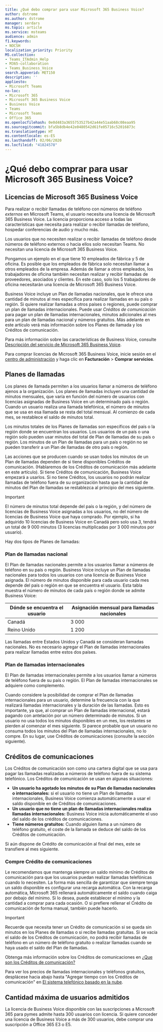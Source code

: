 ```yaml
---
title: ¿Qué debo comprar para usar Microsoft 365 Business Voice?
author: dstrome
ms.author: dstrome
manager: serdars
ms.topic: article
ms.service: msteams
audience: admin
f1.keywords:
- NOCSH
localization_priority: Priority
MS.collection:
- Teams_ITAdmin_Help
- M365-collaboration
- Teams_Business_Voice
search.appverid: MET150
description: ''
appliesto:
- Microsoft Teams
no-loc:
- Microsoft 365
- Microsoft 365 Business Voice
- Business Voice
- Teams
- Microsoft Teams
- Office 365
ms.openlocfilehash: 0e0d483a3655753527b42a44e51aab68c08eaa95
ms.sourcegitcommit: bfa5b8db4e42e0480542d61fe05716c52016873c
ms.translationtype: HT
ms.contentlocale: es-ES
ms.lasthandoff: 02/06/2020
ms.locfileid: "41824578"
---
```

# <a name="what-do-i-need-to-buy-to-use-microsoft-365-business-voice"></a>¿Qué debo comprar para usar Microsoft 365 Business Voice?

## <a name="microsoft-365-business-voice-licenses"></a>Licencias de Microsoft 365 Business Voice

Para realizar o recibir llamadas de teléfono con números de teléfono *externos* en Microsoft Teams, el usuario necesita una licencia de Microsoft 365 Business Voice. La licencia proporciona acceso a todas las características que necesita para realizar o recibir llamadas de teléfono, hospedar conferencias de audio y mucho más.

Los usuarios que no necesiten realizar o recibir llamadas de teléfono desde números de teléfono externos o hacia ellos solo necesitan Teams. No necesitan una licencia de Microsoft 365 Business Voice.

Pongamos un ejemplo en el que tiene 10 empleados de fábrica y 5 de oficina. Es posible que los empleados de fábrica solo necesitan llamar a otros empleados de la empresa. Además de llamar a otros empleados, los trabajadores de oficina también necesitan realizar y recibir llamadas de proveedores, asociados y clientes. En este caso, solo los 5 trabajadores de oficina necesitarán una licencia de Microsoft 365 Business Voice.

Business Voice incluye un Plan de llamadas nacionales, que le ofrece una cantidad de minutos al mes específica para realizar llamadas en su país o región. Si quiere realizar llamadas a otros países o regiones, puede comprar un plan de llamadas internacionales. Puede usar *Créditos de comunicación* para pagar un plan de llamadas internacionales, minutos adicionales al mes para un plan de llamadas nacional y números gratuitos. Más adelante en este artículo verá más información sobre los Planes de llamada y los Créditos de comunicación.

Para más información sobre las características de Business Voice, consulte [Descripción del servicio de Microsoft 365 Business Voice](https://docs.microsoft.com/office365/servicedescriptions/microsoft-365-business-voice-service-description).

Para comprar licencias de Microsoft 365 Business Voice, inicie sesión en el [centro de administración](https://admin.microsoft.com/Adminportal/Home#/homepage) y haga clic en **Facturación** > **Comprar servicios**.

## <a name="calling-plans"></a>Planes de llamadas

Los planes de llamada permiten a los usuarios llamar a números de teléfono ajenos a la organización. Los planes de llamadas incluyen una cantidad de minutos mensuales, que varía en función del número de usuarios con licencias asignadas de Business Voice en un determinado país o región. Cuando un usuario realiza una llamada telefónica, el número de minutos que se usa en esa llamada se resta del total mensual. Al comienzo de cada mes, se restablece el saldo de minutos total.

Los minutos totales de los Planes de llamadas son específicos del país o la región donde se encuentran los usuarios. Los usuarios de un país o una región solo pueden usar minutos del total de Plan de llamadas de su país o región. Los minutos de un Plan de llamadas para un país o región no se pueden transferir a un Plan de llamadas de otro país o región.

Las acciones que se producen cuando se usan todos los minutos de un Plan de llamadas dependen de si tiene disponibles Créditos de comunicación. (Hablaremos de los Créditos de comunicación más adelante en este artículo). Si tiene Créditos de comunicación, Business Voice empezará a usarlos. Si no tiene Créditos, los usuarios no podrán realizar llamadas de teléfono fuera de su organización hasta que la cantidad de minutos del Plan de llamadas se restablezca al principio del mes siguiente.

> [!IMPORTANT]
> El número de minutos total depende del país o la región, y del número de licencias de Business Voice asignadas a los usuarios, no del número de licencias de Business Voice que haya comprado. Por ejemplo, si ha adquirido 10 licencias de Business Voice en Canadá pero solo usa 3, tendrá un total de 9 000 minutos (3 licencias multiplicadas por 3 000 minutos por usuario).

Hay dos tipos de Planes de llamadas:

### <a name="domestic-calling-plan"></a>Plan de llamadas nacional

El Plan de llamadas nacionales permite a los usuarios llamar a números de teléfono en su país o región. Business Voice incluye un Plan de llamadas nacionales para todos los usuarios con una licencia de Business Voice asignada. El número de minutos disponible para cada usuario cada mes depende del país o región en que se encuentra el usuario. Esta tabla muestra el número de minutos de cada país o región donde se admite Business Voice:

|Dónde se encuentra el usuario          |Asignación mensual para llamadas nacionales |
|-----------------------------------|-------------------------------------|
|Canadá                             | 3 000                                |
|Reino Unido                     | 1 200                                |

Las llamadas entre Estados Unidos y Canadá se consideran llamadas nacionales. No es necesario agregar el Plan de llamadas internacionales para realizar llamadas entre estos dos países.

### <a name="international-calling-plan"></a>Plan de llamadas internacionales

El Plan de llamadas internacionales permite a los usuarios llamar a números de teléfono fuera de su país o región. El Plan de llamadas internacionales se adquiere como complemento.

Cuando considere la posibilidad de comprar el Plan de llamadas internacionales para un usuario, determine la frecuencia con la que realizará llamadas internacionales y la duración de las llamadas. Esto es importante, ya que, al comprar un Plan de llamadas internacional, estará pagando con antelación por un número determinado de minutos. Si un usuario no usa todos los minutos disponibles en un mes, los restantes se pierden al comenzar el mes siguiente. Si parece probable que un usuario no consuma todos los minutos del Plan de llamadas internacionales, no lo compre. En su lugar, use Créditos de comunicaciones (consulte la sección siguiente).

## <a name="communications-credits"></a>Créditos de comunicaciones

Los Créditos de comunicación son como una cartera digital que se usa para pagar las llamadas realizadas a números de teléfono fuera de su sistema telefónico. Los Créditos de comunicación se usan en algunas situaciones:

- **Un usuario ha agotado los minutos de su Plan de llamadas nacionales o internacionales:** si el usuario no tiene un Plan de llamadas internacionales, Business Voice comienza automáticamente a usar el saldo disponible en de Créditos de comunicaciones.
- **Un usuario que no tiene un plan de llamadas internacionales realiza llamadas internacionales:** Business Voice inicia automáticamente el uso del saldo de los créditos de comunicaciones.
- **Tiene números gratuitos:** Cuando alguien llama a un número de teléfono gratuito, el coste de la llamada se deduce del saldo de los Créditos de comunicación.

Si aún dispone de Crédito de comunicación al final del mes, este se transfiere al mes siguiente.

### <a name="buy-communication-credits"></a>Compre Crédito de comunicaciones

Le recomendamos que mantenga siempre un saldo mínimo de Créditos de comunicación para que los usuarios puedan realizar llamadas telefónicas cuando lo necesiten. La forma más sencilla de garantizar que siempre tenga un saldo disponible es configurar una recarga automática. Con la recarga automática, Microsoft 365 rellenará automáticamente el saldo cuando caiga por debajo del mínimo. Si lo desea, puede establecer el mínimo y la cantidad a comprar para cada ocasión. O si prefiere rellenar el Crédito de comunicación de forma manual, también puede hacerlo.

> [!IMPORTANT]
> Recuerde que necesita tener un Crédito de comunicación si se queda sin minutos en los Planes de llamadas o si recibe llamadas gratuitas. Si se vacía el saldo de los Créditos de comunicación, no podrá recibir llamadas de teléfono en un número de teléfono gratuito o realizar llamadas cuando se haya usado el saldo del Plan de llamadas.

Obtenga más información sobre los Créditos de comunicaciones en [¿Que son los Créditos de comunicación?](../what-are-communications-credits.md)

Para ver los precios de llamadas internacionales y teléfonos gratuitos, desplácese hacia abajo hasta "Agregar tiempo con los Créditos de comunicación" en [El sistema telefónico basado en la nube](https://products.office.com/microsoft-teams/voice-calling#ow-download-rates).

## <a name="maximum-number-of-supported-users"></a>Cantidad máxima de usuarios admitidos

La licencia de Business Voice disponible con las suscripciones a Microsoft 365 para pymes admite hasta 300 usuarios con licencia. Si quiere conceder una licencia de Business Voice a más de 300 usuarios, debe comprar una suscripción a Office 365 E3 o E5.
